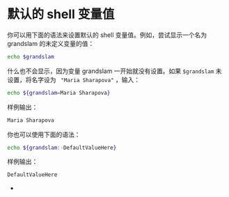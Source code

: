 # 默认的 shell 变量值

你可以用下面的语法来设置默认的 shell 变量值。例如，尝试显示一个名为 grandslam 的未定义变量的值：

``` bash
echo $grandslam
```

什么也不会显示，因为变量 grandslam 一开始就没有设置。如果 `$grandslam` 未设置，将名字设为 ` "Maria Sharapova"` ，输入：

``` bash
echo ${grandslam=Maria Sharapova}
```

样例输出：

``` bash
Maria Sharapova
```



你也可以使用下面的语法：

``` bash
echo ${grandslam:-DefaultValueHere}
```

样例输出：

``` bash
DefaultValueHere
```



- 